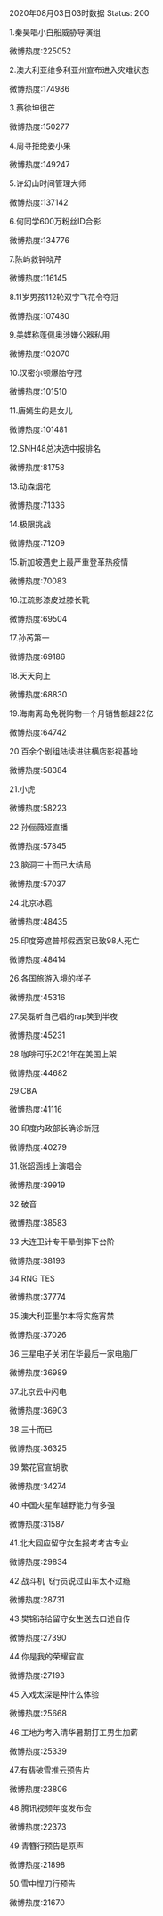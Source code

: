 2020年08月03日03时数据
Status: 200

1.秦昊唱小白船威胁导演组

微博热度:225052

2.澳大利亚维多利亚州宣布进入灾难状态

微博热度:174986

3.蔡徐坤很芒

微博热度:150277

4.周寻拒绝姜小果

微博热度:149247

5.许幻山时间管理大师

微博热度:137142

6.何同学600万粉丝ID合影

微博热度:134776

7.陈屿救钟晓芹

微博热度:116145

8.11岁男孩112轮双字飞花令夺冠

微博热度:107480

9.美媒称蓬佩奥涉嫌公器私用

微博热度:102070

10.汉密尔顿爆胎夺冠

微博热度:101510

11.唐嫣生的是女儿

微博热度:101481

12.SNH48总决选中报排名

微博热度:81758

13.动森烟花

微博热度:71336

14.极限挑战

微博热度:71209

15.新加坡遇史上最严重登革热疫情

微博热度:70083

16.江疏影漆皮过膝长靴

微博热度:69504

17.孙芮第一

微博热度:69186

18.天天向上

微博热度:68830

19.海南离岛免税购物一个月销售额超22亿

微博热度:64742

20.百余个剧组陆续进驻横店影视基地

微博热度:58384

21.小虎

微博热度:58223

22.孙俪薇娅直播

微博热度:57845

23.脑洞三十而已大结局

微博热度:57037

24.北京冰雹

微博热度:48435

25.印度旁遮普邦假酒案已致98人死亡

微博热度:48414

26.各国旅游入境的样子

微博热度:45316

27.吴磊听自己唱的rap笑到半夜

微博热度:45231

28.咖啡可乐2021年在美国上架

微博热度:44682

29.CBA

微博热度:41116

30.印度内政部长确诊新冠

微博热度:40279

31.张韶涵线上演唱会

微博热度:39919

32.破音

微博热度:38583

33.大连卫计专干晕倒摔下台阶

微博热度:38193

34.RNG TES

微博热度:37774

35.澳大利亚墨尔本将实施宵禁

微博热度:37026

36.三星电子关闭在华最后一家电脑厂

微博热度:36989

37.北京云中闪电

微博热度:36903

38.三十而已

微博热度:36325

39.繁花官宣胡歌

微博热度:34274

40.中国火星车越野能力有多强

微博热度:31587

41.北大回应留守女生报考考古专业

微博热度:29834

42.战斗机飞行员说过山车太不过瘾

微博热度:28731

43.樊锦诗给留守女生送去口述自传

微博热度:27390

44.你是我的荣耀官宣

微博热度:27193

45.入戏太深是种什么体验

微博热度:25668

46.工地为考入清华暑期打工男生加薪

微博热度:25339

47.有翡破雪推云预告片

微博热度:23806

48.腾讯视频年度发布会

微博热度:22373

49.青簪行预告是原声

微博热度:21898

50.雪中悍刀行预告

微博热度:21670


